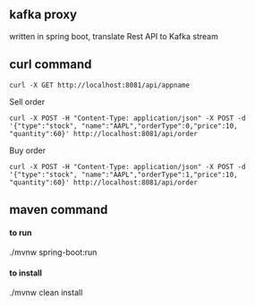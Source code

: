## kafka proxy
written in spring boot, translate Rest API to Kafka stream

## curl command
```
curl -X GET http://localhost:8081/api/appname
```
Sell order
```
curl -X POST -H "Content-Type: application/json" -X POST -d '{"type":"stock", "name":"AAPL","orderType":0,"price":10, "quantity":60}' http://localhost:8081/api/order
```
Buy order
```
curl -X POST -H "Content-Type: application/json" -X POST -d '{"type":"stock", "name":"AAPL","orderType":1,"price":10, "quantity":60}' http://localhost:8081/api/order
```
## maven command
#### to run
./mvnw spring-boot:run
#### to install
./mvnw clean install